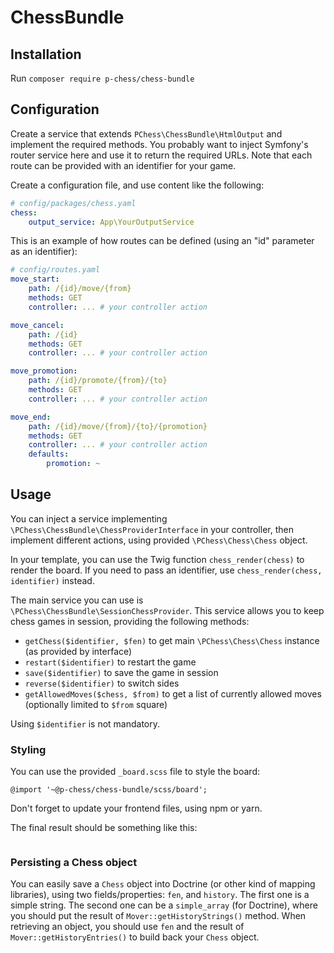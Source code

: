 # ChessBundle

## Installation

Run `composer require p-chess/chess-bundle`

## Configuration

Create a service that extends `PChess\ChessBundle\HtmlOutput` and
implement the required methods.
You probably want to inject Symfony's router service here and use it
to return the required URLs.
Note that each route can be provided with an identifier for your game.

Create a configuration file, and use content like the following:

```yaml
# config/packages/chess.yaml
chess:
    output_service: App\YourOutputService
```

This is an example of how routes can be defined (using an "id" parameter as an identifier):

```yaml
# config/routes.yaml
move_start:
    path: /{id}/move/{from}
    methods: GET
    controller: ... # your controller action

move_cancel:
    path: /{id}
    methods: GET
    controller: ... # your controller action

move_promotion:
    path: /{id}/promote/{from}/{to}
    methods: GET
    controller: ... # your controller action

move_end:
    path: /{id}/move/{from}/{to}/{promotion}
    methods: GET
    controller: ... # your controller action
    defaults:
        promotion: ~
```

## Usage

You can inject a service implementing `\PChess\ChessBundle\ChessProviderInterface` in your controller, then
implement different actions, using provided `\PChess\Chess\Chess` object.

In your template, you can use the Twig function `chess_render(chess)` to render the board.
If you need to pass an identifier, use `chess_render(chess, identifier)` instead.

The main service you can use is `\PChess\ChessBundle\SessionChessProvider`.
This service allows you to keep chess games in session, providing the following methods:

* `getChess($identifier, $fen)` to get main `\PChess\Chess\Chess` instance (as provided by interface)
* `restart($identifier)` to restart the game
* `save($identifier)` to save the game in session
* `reverse($identifier)` to switch sides
* `getAllowedMoves($chess, $from)` to get a list of currently allowed moves (optionally limited to `$from` square)

Using `$identifier` is not mandatory.

### Styling

You can use the provided `_board.scss` file to style the board:

`@import '~@p-chess/chess-bundle/scss/board';`

Don't forget to update your frontend files, using npm or yarn.

The final result should be something like this:

<img src="https://user-images.githubusercontent.com/179866/114995898-92cf1b80-9e9e-11eb-8e99-75a60bbba6bd.png" alt="">

### Persisting a Chess object

You can easily save a `Chess` object into Doctrine (or other kind of mapping libraries), using two fields/properties:
`fen`, and `history`.
The first one is a simple string. The second one can be a `simple_array` (for Doctrine), where you should put
the result of `Mover::getHistoryStrings()` method.
When retrieving an object, you should use `fen` and the result of `Mover::getHistoryEntries()` to build back your
`Chess` object.
